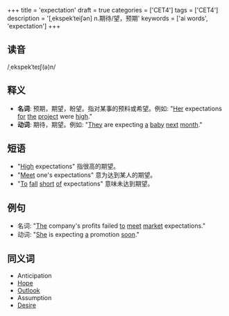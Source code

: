 +++
title = 'expectation'
draft = true
categories = ['CET4']
tags = ['CET4']
description = '[ˌekspekˈtei∫ən] n.期待/望，预期'
keywords = ['ai words', 'expectation']
+++

## 读音
/ˌekspekˈteɪʃ(ə)n/

## 释义
- **名词**: 预期，期望，盼望。指对某事的预料或希望。例如: "[Her](/post/her/) expectations [for](/post/for/) [the](/post/the/) [project](/post/project/) were [high](/post/high/)."
- **动词**: 期待，期望。例如: "[They](/post/they/) are expecting [a](/post/a/) [baby](/post/baby/) [next](/post/next/) [month](/post/month/)."

## 短语
- "[High](/post/high/) expectations" 指很高的期望。
- "[Meet](/post/meet/) one's expectations" 意为达到某人的期望。
- "[To](/post/to/) [fall](/post/fall/) [short](/post/short/) [of](/post/of/) expectations" 意味未达到期望。

## 例句
- 名词: "[The](/post/the/) company's profits failed [to](/post/to/) [meet](/post/meet/) [market](/post/market/) expectations."
- 动词: "[She](/post/she/) is expecting [a](/post/a/) promotion [soon](/post/soon/)."

## 同义词
- Anticipation
- [Hope](/post/hope/)
- [Outlook](/post/outlook/)
- Assumption
- [Desire](/post/desire/)
